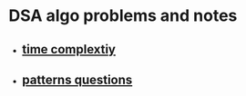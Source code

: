 # DSA algo problems and notes

- ## [time complextiy](https://github.com/MahendraSH/dsa-cpp/tree/main/timeComplexityBasics)
- ## [patterns questions](https://github.com/MahendraSH/dsa-cpp/tree/main/pattern)
